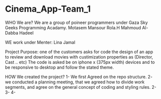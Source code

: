 # Cinema_App-Team_1


WHO We are?
We are a group of poineer programmers under Gaza Sky Geeks Programming Acadamy.
Motasem Mansour
Rola.H
Mahmoud Al-Dabba
Hadeel

WE work under Menter: Lina Jamal


Project Purpose:
one of the customers asks for code the design of an app to review and download movies with custimization properties as (Director, Cast .. etc)
The code is asked be on iphone x (375px width) devices and to be responsive to desktop and follow the stated theme.


HOW We created the project?
1- We first Agreed on the repo structure. 
2- we conducted a planning meeting, that we agreed how to divide work segments, and agree on the general concept of coding and styling rules.
2- 
3- 
4- 